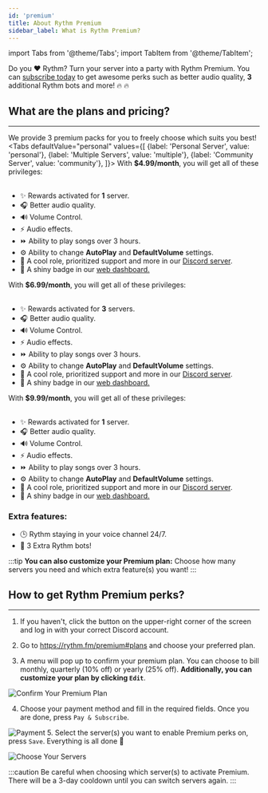 ```yaml
---
id: 'premium'
title: About Rythm Premium
sidebar_label: What is Rythm Premium?
---
```


import Tabs from '@theme/Tabs';
import TabItem from '@theme/TabItem';

Do you ❤️ Rythm? Turn your server into a party with Rythm Premium. You can [subscribe today](https://rythm.fm/premium) to get awesome perks such as better audio quality, **3** additional Rythm bots and more! 🔥 🔥
## What are the plans and pricing?
---
We provide 3 premium packs for you to freely choose which suits you best!
<Tabs
  defaultValue="personal"
  values={[
    {label: 'Personal Server', value: 'personal'},
    {label: 'Multiple Servers', value: 'multiple'},
    {label: 'Community Server', value: 'community'},
  ]}>
  <TabItem value="personal">With <b>$4.99/month</b>, you will get all of these privileges:<br/><br/>
    <ul>
      <li>✨ Rewards activated for <b>1</b> server.</li>
      <li>🎧 Better audio quality.</li>
      <li>🔊 Volume Control.</li>
      <li>⚡ Audio effects.</li>
      <li>⏩ Ability to play songs over 3 hours.</li>
      <li>⚙️ Ability to change <b>AutoPlay</b> and <b>DefaultVolume</b> settings.</li>
      <li>🌠 A cool role, prioritized support and more in our <a href="https://rythmbot.co/support">Discord server</a>.</li>
      <li>🏅 A shiny badge in our <a href="https://rythm.fm/app">web dashboard.</a></li>
    </ul>
  </TabItem>

  <TabItem value="multiple">With <b>$6.99/month</b>, you will get all of these privileges:<br/><br/>
    <ul>
      <li>✨ Rewards activated for <b>3</b> servers.</li>
      <li>🎧 Better audio quality.</li>
      <li>🔊 Volume Control.</li>
      <li>⚡ Audio effects.</li>
      <li>⏩ Ability to play songs over 3 hours.</li>
      <li>⚙️ Ability to change <b>AutoPlay</b> and <b>DefaultVolume</b> settings.</li>
      <li>🌠 A cool role, prioritized support and more in our <a href="https://rythmbot.co/support">Discord server</a>.</li>
      <li>🏅 A shiny badge in our <a href="https://rythm.fm/app">web dashboard.</a></li>
    </ul>
  </TabItem>

  <TabItem value="community">With <b>$9.99/month</b>, you will get all of these privileges:<br/><br/>
    <ul>
      <li>✨ Rewards activated for <b>1</b> server.</li>
      <li>🎧 Better audio quality.</li>
      <li>🔊 Volume Control.</li>
      <li>⚡ Audio effects.</li>
      <li>⏩ Ability to play songs over 3 hours.</li>
      <li>⚙️ Ability to change <b>AutoPlay</b> and <b>DefaultVolume</b> settings.</li>
      <li>🌠 A cool role, prioritized support and more in our <a href="https://rythmbot.co/support">Discord server</a>.</li>
      <li>🏅 A shiny badge in our <a href="https://rythm.fm/app">web dashboard.</a></li>
    </ul>
    <h3>Extra features:</h3>
    <ul>
      <li>🕒 Rythm staying in your voice channel 24/7.</li>
      <li>🎀 3 Extra Rythm bots!</li>
    </ul>
  </TabItem>
</Tabs>

:::tip
**You can also customize your Premium plan:** Choose how many servers you need and which extra feature(s) you want!
:::
## How to get Rythm Premium perks?
---
1. If you haven't, click the button on the upper-right corner of the screen and log in with your correct Discord account.

1. Go to https://rythm.fm/premium#plans and choose your preferred plan.

3. A menu will pop up to confirm your premium plan. You can choose to bill monthly, quarterly (10% off) or yearly (25% off). **Additionally, you can customize your plan by clicking `Edit`**.

  ![Confirm Your Premium Plan](/img/docs/premium/confirm-plan.png)

4. Choose your payment method and fill in the required fields. Once you are done, press `Pay & Subscribe`.

  ![Payment](/img/docs/premium/payment.png)
5. Select the server(s) you want to enable Premium perks on, press `Save`. Everything is all done 🎉

  ![Choose Your Servers](/img/docs/premium/choose-servers.png)

:::caution
Be careful when choosing which server(s) to activate Premium. There will be a 3-day cooldown until you can switch servers again.
:::
